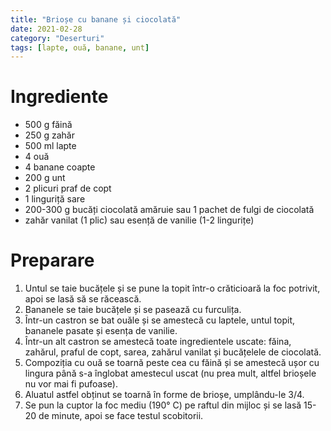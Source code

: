 ```yaml
---
title: "Brioșe cu banane și ciocolată"
date: 2021-02-28
category: "Deserturi"
tags: [lapte, ouă, banane, unt]
---
```


# Ingrediente
* 500 g făină
* 250 g zahăr
* 500 ml lapte
* 4 ouă
* 4 banane coapte
* 200 g unt
* 2 plicuri praf de copt
* 1 linguriță sare
* 200-300 g bucăți ciocolată amăruie sau 1 pachet de fulgi de ciocolată
* zahăr vanilat (1 plic) sau esență de vanilie (1-2 lingurițe)

# Preparare
1. Untul se taie bucățele și se pune la topit într-o crăticioară la foc potrivit, apoi se lasă să se răcească.
1. Bananele se taie bucățele și se pasează cu furculița.
1. Într-un castron se bat ouăle și se amestecă cu laptele, untul topit, bananele pasate și esența de vanilie.
1. Într-un alt castron se amestecă toate ingredientele uscate: făina, zahărul, praful de copt, sarea, zahărul vanilat și bucățelele de ciocolată.
1. Compoziția cu ouă se toarnă peste cea cu făină și se amestecă ușor cu lingura până s-a înglobat amestecul uscat (nu prea mult, altfel brioșele nu vor mai fi pufoase).
1. Aluatul astfel obținut se toarnă în forme de brioșe, umplându-le 3/4.
1. Se pun la cuptor la foc mediu (190° C) pe raftul din mijloc și se lasă 15-20 de minute, apoi se face testul scobitorii.

